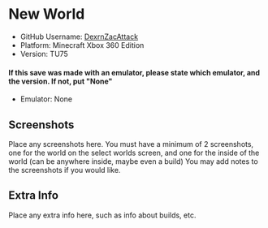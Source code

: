 # New World

- GitHub Username: [DexrnZacAttack](https://github.com/DexrnZacAttack)
- Platform: Minecraft Xbox 360 Edition
- Version: TU75
#### If this save was made with an emulator, please state which emulator, and the version. If not, put "None"
- Emulator: None

## Screenshots

Place any screenshots here. You must have a minimum of 2 screenshots, one for the world on the select worlds screen, and one for the inside of the world (can be anywhere inside, maybe even a build) You may add notes to the screenshots if you would like.

## Extra Info

Place any extra info here, such as info about builds, etc.
